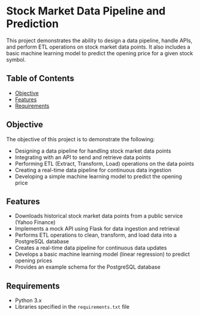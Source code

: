 # Stock Market Data Pipeline and Prediction

This project demonstrates the ability to design a data pipeline, handle APIs, and perform ETL operations on stock market data points. It also includes a basic machine learning model to predict the opening price for a given stock symbol.

## Table of Contents
- [Objective](#objective)
- [Features](#features)
- [Requirements](#requirements)

## Objective
The objective of this project is to demonstrate the following:
- Designing a data pipeline for handling stock market data points
- Integrating with an API to send and retrieve data points
- Performing ETL (Extract, Transform, Load) operations on the data points
- Creating a real-time data pipeline for continuous data ingestion
- Developing a simple machine learning model to predict the opening price

## Features
- Downloads historical stock market data points from a public service (Yahoo Finance)
- Implements a mock API using Flask for data ingestion and retrieval
- Performs ETL operations to clean, transform, and load data into a PostgreSQL database
- Creates a real-time data pipeline for continuous data updates
- Develops a basic machine learning model (linear regression) to predict opening prices
- Provides an example schema for the PostgreSQL database

## Requirements
- Python 3.x
- Libraries specified in the `requirements.txt` file

